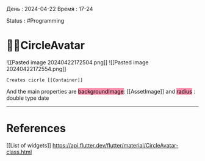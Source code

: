 День : 2024-04-22 
Время : 17-24

Status : #Programming  


# 👨‍💻CircleAvatar

![[Pasted image 20240422172504.png]]
![[Pasted image 20240422172554.png]]

```ad-note
Creates cicrle [[Container]] 
```
And the main properties are <mark style="background: #FF5582A6;">backgroundImage</mark>: [[AssetImage]] and <mark style="background: #FF5582A6;">radius</mark> : double type date




---
# References

[[List of widgets]]
https://api.flutter.dev/flutter/material/CircleAvatar-class.html